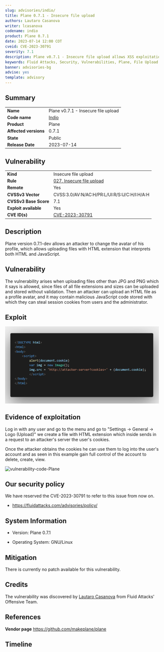 ```yaml
---
slug: advisories/indio/
title: Plane 0.7.1 - Insecure file upload
authors: Lautaro Casanova
writer: lcasanova 
codename: indio
product: Plane 0.7.1
date: 2023-07-14 12:00 COT
cveid: CVE-2023-30791
severity: 7.1
description: Plane v0.7.1 - Insecure file upload allows XSS exploitation
keywords: Fluid Attacks, Security, Vulnerabilities, Plane, File Upload
banner: advisories-bg
advise: yes
template: advisory
---
```


## Summary

|                       |                                                                                |
| --------------------- | -------------------------------------------------------------------------------|
| **Name**              | Plane v0.7.1 - Insecure file upload                                            |
| **Code name**         | [Indio](https://es.wikipedia.org/wiki/Patricio_Rey_y_sus_Redonditos_de_Ricota) |
| **Product**           | Plane                                                                          |
| **Affected versions** | 0.7.1                                                                          |
| **State**             | Public                                                                         |
| **Release Date**      | 2023-07-14                                                                     |

## Vulnerability

|                       |                                                                                        |
| --------------------- | ---------------------------------------------------------------------------------------|
| **Kind**              | Insecure file upload                                                                   |
| **Rule**              | [027. Insecure file upload](https://docs.fluidattacks.com/criteria/vulnerabilities/027)|
| **Remote**            | Yes                                                                                    |
| **CVSSv3 Vector**     | CVSS:3.0/AV:N/AC:H/PR:L/UI:R/S:U/C:H/I:H/A:H                                           |
| **CVSSv3 Base Score** | 7.1                                                                                    |
| **Exploit available** | Yes                                                                                    |
| **CVE ID(s)**         | [CVE-2023-30791](https://cve.mitre.org/cgi-bin/cvename.cgi?name=CVE-2023-30791)        |

## Description

Plane version 0.7.1-dev allows an attacker to change the avatar of his
profile, which allows uploading files with HTML extension that interprets
both HTML and JavaScript.

## Vulnerability

The vulnerability arises when uploading files other than JPG and PNG which
it says is allowed, since files of all file extensions and sizes can be
uploaded and stored without validation. Then an attacker can upload an HTML
file as a profile avatar, and it may contain malicious JavaScript code stored
with which they can steal session cookies from users and the administrator.

## Exploit

![vulnerability-code-Plane](https://raw.githubusercontent.com/BetaH4k/Plane---CVE-0.7.1/main/exploit%20-%20file.png)

## Evidence of exploitation

Log in with any user and go to the menu and go to
"Settings -> General -> Logo (Upload)" we create a
file with HTML extension which inside sends in a
request to an attacker's server the user's cookies.

Once the attacker obtains the cookies he can use them to
log into the user's account and as seen in this example
gain full control of the account to delete, create, view.

![vulnerability-code-Plane](https://raw.githubusercontent.com/BetaH4k/Plane---CVE-0.7.1/main/CVE-Plane%20-%20file%20upload.gif)

## Our security policy

We have reserved the CVE-2023-30791 to refer to this issue from now on.

* https://fluidattacks.com/advisories/policy/

## System Information

* Version: Plane 0.7.1

* Operating System: GNU/Linux

## Mitigation

There is currently no patch available for this vulnerability.

## Credits

The vulnerability was discovered by
[Lautaro Casanova](https://www.linkedin.com/in/beta-casanova/)
from Fluid Attacks' Offensive Team.

## References

**Vendor page** <https://github.com/makeplane/plane>

## Timeline

<time-lapse
  discovered="2023-06-16"
  contacted="2023-06-16"
  confirmed="2023-06-23"
  patched=""
  disclosure="2023-07-14">
</time-lapse>
